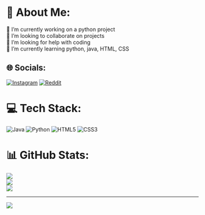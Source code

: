 # 💫 About Me:
🔭 I’m currently working on a python project<br>👯 I’m looking to collaborate on projects<br>🤝 I’m looking for help with coding<br>🌱 I’m currently learning python, java, HTML, CSS


## 🌐 Socials:
[![Instagram](https://img.shields.io/badge/Instagram-%23E4405F.svg?logo=Instagram&logoColor=white)](https://instagram.com/samuele_fenu) [![Reddit](https://img.shields.io/badge/Reddit-%23FF4500.svg?logo=Reddit&logoColor=white)](https://reddit.com/user/samuele_fenu) 

# 💻 Tech Stack:
![Java](https://img.shields.io/badge/java-%23ED8B00.svg?style=for-the-badge&logo=openjdk&logoColor=white) ![Python](https://img.shields.io/badge/python-3670A0?style=for-the-badge&logo=python&logoColor=ffdd54) ![HTML5](https://img.shields.io/badge/html5-%23E34F26.svg?style=for-the-badge&logo=html5&logoColor=white) ![CSS3](https://img.shields.io/badge/css3-%231572B6.svg?style=for-the-badge&logo=css3&logoColor=white)
# 📊 GitHub Stats:
![](https://github-readme-stats.vercel.app/api?username=scrozza2007&theme=dark&hide_border=false&include_all_commits=false&count_private=false)<br/>
![](https://github-readme-streak-stats.herokuapp.com/?user=scrozza2007&theme=dark&hide_border=false)<br/>
![](https://github-readme-stats.vercel.app/api/top-langs/?username=scrozza2007&theme=dark&hide_border=false&include_all_commits=false&count_private=false&layout=compact)

---
[![](https://visitcount.itsvg.in/api?id=scrozza2007&icon=0&color=0)](https://visitcount.itsvg.in)

<!-- Proudly created with GPRM ( https://gprm.itsvg.in ) -->
